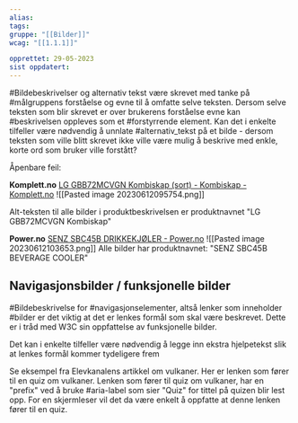 ```yaml
---
alias:
tags:
gruppe: "[[Bilder]]"
wcag: "[[1.1.1]]"

opprettet: 29-05-2023
sist oppdatert: 
---
```


#Bildebeskrivelser og alternativ tekst være skrevet med tanke på #målgruppens forståelse og evne til å omfatte selve teksten. Dersom selve teksten som blir skrevet er over brukerens forståelse evne kan #beskrivelsen oppleves som et #forstyrrende element. Kan det i enkelte tilfeller være nødvendig å unnlate #alternativ_tekst på et bilde - dersom teksten som ville blitt skrevet ikke ville være mulig å beskrive med enkle, korte ord som bruker ville forstått?


Åpenbare feil:

**Komplett.no**
[LG GBB72MCVGN Kombiskap (sort) - Kombiskap - Komplett.no](https://www.komplett.no/product/1192584/hvitevarer/frysere-kjoeleskap/kombiskap/lg-gbb72mcvgn-kombiskap-sort#productinfo)
![[Pasted image 20230612095754.png]]

Alt-teksten til alle bilder i produktbeskrivelsen er produktnavnet "LG GBB72MCVGN Kombiskap"

**Power.no**
[SENZ SBC45B DRIKKEKJØLER - Power.no](https://www.power.no/hvitevarer/kjoel-frys-og-kombiskap/minikjoeleskap-og-drikkekjoeler/senz-sbc45b-drikkekjoeler/p-1285518/)
![[Pasted image 20230612103653.png]]
Alle bilder har produktnavnet: "SENZ SBC45B BEVERAGE COOLER"


## Navigasjonsbilder / funksjonelle bilder

#Bildebeskrivelse for #navigasjonselementer, altså lenker som inneholder #bilder er det viktig at det er lenkes formål som skal være beskrevet. Dette er i tråd med W3C sin oppfattelse av funksjonelle bilder.

Det kan i enkelte tilfeller være nødvendig å legge inn ekstra hjelpetekst slik at lenkes formål kommer tydeligere frem

Se eksempel fra Elevkanalens artikkel om vulkaner.
Her er lenken som fører til en quiz om vulkaner. Lenken som fører til quiz om vulkaner, har en "prefix" ved å bruke #aria-label som sier "Quiz" for tittel på quizen blir lest opp. For en skjermleser vil det da være enkelt å oppfatte at denne lenken fører til en quiz.